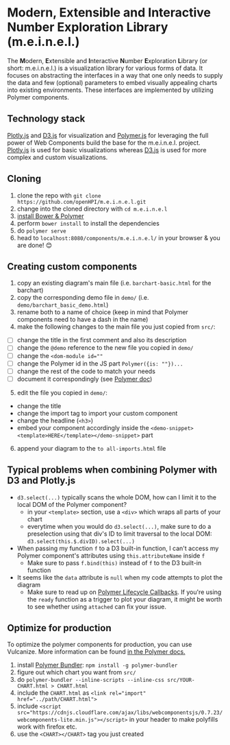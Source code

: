 # Modern, Extensible and Interactive Number Exploration Library (m.e.i.n.e.l.)

The **M**odern, **E**xtensible and **I**nteractive **N**umber **E**xploration **L**ibrary (or short: m.e.i.n.e.l.) is a visualization library for various forms of data. It focuses on abstracting the interfaces in a way that one only needs to supply the data and few (optional) parameters to embed visually appealing charts into existing environments. These interfaces are implemented by utilizing Polymer components.

## Technology stack

[Plotly.js](https://plot.ly/javascript/) and [D3.js](https://d3js.org/) for visualization and [Polymer.js](https://www.polymer-project.org/1.0/) for leveraging the full power of Web Components build the base for the m.e.i.n.e.l. project.<br>
[Plotly.js](https://plot.ly/javascript/) is used for basic visualizations whereas [D3.js](https://d3js.org/) is used for more complex and custom visualizations.

## Cloning

1. clone the repo with `git clone https://github.com/openHPI/m.e.i.n.e.l.git`
2. change into the cloned directory with `cd m.e.i.n.e.l`
3. [install Bower & Polymer](https://www.polymer-project.org/1.0/docs/tools/polymer-cli)
4. perform `bower install` to install the dependencies
5. do `polymer serve`
6. head to `localhost:8080/components/m.e.i.n.e.l/` in your browser & you are done! :blush:

## Creating custom components

1. copy an existing diagram's main file (i.e. `barchart-basic.html` for the barchart)
2. copy the corresponding demo file in `demo/` (i.e. `demo/barchart_basic_demo.html`)
3. rename both to a name of choice (keep in mind that Polymer components need to have a dash in the name)
4. make the following changes to the main file you just copied from `src/`:

  - [ ] change the title in the first comment and also its description
  - [ ] change the `@demo` reference to the new file you copied in `demo/`
  - [ ] change the `<dom-module id=""`
  - [ ] change the Polymer id in the JS part `Polymer({is: ""})...`
  - [ ] change the rest of the code to match your needs
  - [ ] document it correspondingly (see [Polymer doc](https://www.polymer-project.org/1.0/docs/tools/documentation))

5. edit the file you copied in `demo/`:

  - change the title
  - change the import tag to import your custom component
  - change the headline (`<h3>`)
  - embed your component accordingly inside the `<demo-snippet><template>HERE</template></demo-snippet>` part

6. append your diagram to the `to all-imports.html` file

## Typical problems when combining Polymer with D3 and Plotly.js
- `d3.select(...)` typically scans the whole DOM, how can I limit it to the local DOM of the Polymer component?
  - in your `<template>` section, use a `<div>` which wraps all parts of your chart
  - everytime when you would do `d3.select(...)`, make sure to do a preselection using that div's ID to limit traversal to the local DOM: `d3.select(this.$.divID).select(...)`
- When passing my function `f` to a D3 built-in function, I can't access my Polymer component's attributes using `this.attributeName` inside `f`
  - Make sure to pass `f.bind(this)` instead of `f` to the D3 built-in function
- It seems like the `data` attribute is `null` when my code attempts to plot the diagram
  - Make sure to read up on [Polymer Lifecycle Callbacks](https://www.polymer-project.org/1.0/docs/devguide/registering-elements#lifecycle-callbacks). If you're using the `ready` function as a trigger to plot your diagram, it might be worth to see whether using `attached` can fix your issue.

## Optimize for production

To optimize the polymer components for production, you can use Vulcanize. More information can be found [in the Polymer docs.](https://www.polymer-project.org/1.0/docs/tools/optimize-for-production)

1. install [Polymer Bundler](https://github.com/Polymer/polymer-bundler): `npm install -g polymer-bundler`
2. figure out which chart you want from `src/`
3. do `polymer-bundler --inline-scripts --inline-css src/YOUR-CHART.html > CHART.html`
4. include the `CHART.html` as `<link rel="import" href="../path/CHART.html">`
5. include `<script src="https://cdnjs.cloudflare.com/ajax/libs/webcomponentsjs/0.7.23/webcomponents-lite.min.js"></script>` in your header to make polyfills work with firefox etc.
6. use the `<CHART></CHART>` tag you just created
